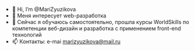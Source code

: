 - 👋 Hi, I’m @MariZyuzikova
- 👀 Меня интересует  web-разработка
- 🌱 Сейчас я  обучаюсь самостоятельно, прошла курсы  WorldSkills  по компетенции веб-дизайн и разработка с применением  front-end технологий
- 📫 Контакты: e-mai marizyuzikova@mail.ru

